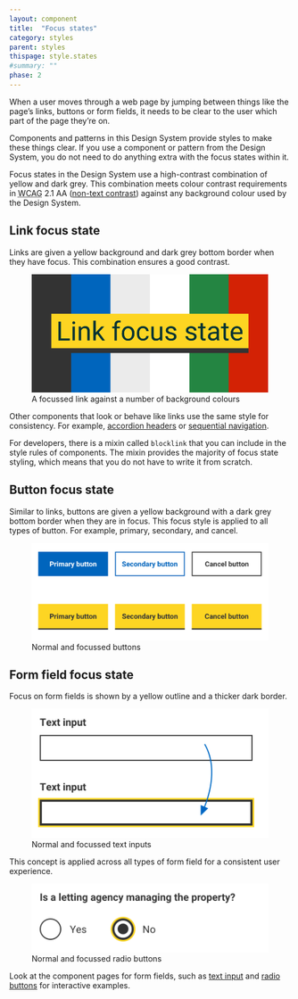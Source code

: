 ```yaml
---
layout: component
title:  "Focus states"
category: styles
parent: styles
thispage: style.states
#summary: ""
phase: 2
---
```


When a user moves through a web page by jumping between things like the page’s links, buttons or form fields, it needs to be clear to the user which part of the page they’re on.

Components and patterns in this Design System provide styles to make these things clear. If you use a component or pattern from the Design System, you do not need to do anything extra with the focus states within it.

Focus states in the Design System use a high-contrast combination of yellow and dark grey. This combination meets colour contrast requirements in <abbr title="Web Content Accessibility Guidelines ">WCAG</abbr> 2.1 AA ([non-text contrast](https://www.w3.org/WAI/WCAG21/Understanding/non-text-contrast.html)) against any background colour used by the Design System.


## Link focus state

Links are given a yellow background and dark grey bottom border when they have focus. This combination ensures a good contrast.

<figure class="example__content">
<img alt="" src="/assets/images/focus-link.svg">
<figcaption>A focussed link against a number of background colours</figcaption>
</figure>

Other components that look or behave like links use the same style for consistency. For example, [accordion headers](/components/accordion) or [sequential navigation](/components/sequential-navigation).

<div class="ds_inset-text">For developers, there is a mixin called <code>blocklink</code> that you can include in the style rules of components. The mixin provides the majority of focus state styling, which means that you do not have to write it from scratch.</div>

## Button focus state

Similar to links, buttons are given a yellow background with a dark grey bottom border when they are in focus. This focus style is applied to all types of button. For example, primary, secondary, and cancel.

<figure class="example__content">
<img style="max-height: 224px" alt="" src="/assets/images/focus-buttons.png">
<figcaption>Normal and focussed buttons</figcaption>
</figure>

## Form field focus state

Focus on form fields is shown by a yellow outline and a thicker dark border.

<figure class="example__content">
<img style="max-height: 240px" alt="" src="/assets/images/focus-text.png">
<figcaption>Normal and focussed text inputs</figcaption>
</figure>

This concept is applied across all types of form field for a consistent user experience.

<figure class="example__content">
<img style="max-height: 128px" alt="" src="/assets/images/focus-radio.png">
<figcaption>Normal and focussed radio buttons</figcaption>
</figure>

Look at the component pages for form fields, such as [text input](/components/text-input/) and [radio buttons](t/components/radio-buttons/) for interactive examples.
